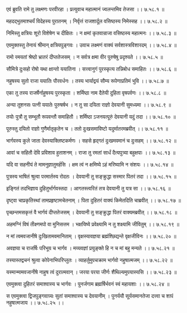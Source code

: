 एवं ब्रुवति रामे तु लक्ष्मणः परवीरहा ।
प्रत्युवाच महात्मानं ज्वलन्तमिव तेजसा ।। ७.५८.१ ॥

महदद्भुतमाश्चर्यं विदेहस्य पुरातनम् ।
निर्वृत्तं राजशार्दूल वसिष्ठस्य निमेस्सह ।। ७.५८.२ ॥

निमिस्तु क्षत्रियः शूरो विशेषेण च दीक्षितः ।
न क्षमां कृतवान्राजा वसिष्ठस्य महात्मनः ।। ७.५८.३ ॥

एवमुक्तस्तु तेनायं श्रीमान् क्षत्रियपुङ्गवः ।
उवाच लक्ष्मणं वाक्यं सर्वशास्त्रविशारदम् ।। ७.५८.४ ॥

रामो रमयतां श्रेष्ठो भ्रातरं दीप्ततेजसम् ।
न सर्वत्र क्षमा वीर पुरुषेषु प्रदृश्यते ।। ७.५८.५ ॥

सौमित्रे दुःसहो रोषो यथा क्षान्तो ययातिना ।
सत्त्वानुगं पुरस्कृत्य तन्निबोध समाहितः ।। ७.५८.६ ॥

नहुषस्य सुतो राजा ययातिः पौरवर्धनः ।
तस्य भार्याद्वयं सौम्य रूपेणाप्रतिमं भुवि ।। ७.५८.७ ॥

एका तु तस्य राजर्षेर्नाहुषस्य पुरस्कृता ।
शर्मिष्ठा नाम दैतेयी दुहिता वृषपर्वणः ।। ७.५८.८ ॥

अन्या तूशनसः पत्नी ययातेः पुरुषर्षभ ।
न तु सा दयिता राज्ञो देवयानी सुमध्यमा ।। ७.५८.९ ॥

तयोः पुत्रौ तु सम्भूतौ रूपवन्तौ समाहितौ ।
शर्मिष्ठा ऽजनयत्पूरुं देवयानी यदुं तदा ।। ७.५८.१० ॥

पूरुस्तु दयितो राज्ञो गुणैर्मातृकृतेन च ।
ततो दुःखसमाविष्टो यदुर्मातरमब्रवीत् ।। ७.५८.११ ॥

भार्गवस्य कुले जाता देवस्याक्लिष्टकर्मणः ।
सहसे हृद्गतं दुःखमवमानं च दुःसहम् ।। ७.५८.१२ ॥

आवां च सहितौ देवि प्रविशाव हुताशनम् ।
राजा तु रमतां सार्धं दैत्यपुत्र्या बहुक्षपाः ।। ७.५८.१३ ॥

यदि वा सहनीयं ते मामनुज्ञातुमर्हसि ।
क्षम त्वं न क्षमिष्ये ऽहं मरिष्यामि न संशयः ।। ७.५८.१४ ॥

पुत्रस्य भाषितं श्रुत्वा परमार्तस्य रोदतः ।
देवयानी तु सङ्क्रुद्धा सस्मार पितरं तदा ।। ७.५८.१५ ॥

इङ्गितं तदभिज्ञाय दुहितुर्भार्गवस्तदा ।
आगतस्त्वरितं तत्र देवयानी तु यत्र सा ।। ७.५८.१६ ॥

दृष्ट्वा चाप्रकृतिस्थां तामप्रहृष्टामचेतनाम् ।
पिता दुहितरं वाक्यं किमेतदिति चाब्रवीत् ।। ७.५८.१७ ॥

पृच्छन्तमसकृत्तं वै भार्गवं दीप्ततेजसम् ।
देवयानी तु सङ्क्रुद्धा पितरं वाक्यमब्रवीत् ।। ७.५८.१८ ॥

अहमग्निं विषं तीक्ष्णमपो वा मुनिसत्तम ।
भक्षयिष्ये प्रवेक्ष्यामि न तु शक्ष्यामि जीवितुम् ।। ७.५८.१९ ॥

न मां त्वमवजानीषे दुःखितामवमानिताम् ।
वृक्षस्यावज्ञया ब्रह्मंश्छिद्यन्ते वृक्षजीविनः ।। ७.५८.२० ॥

अवज्ञया च राजर्षिः परिभूय च भार्गव ।
मय्यवज्ञां प्रयुङ्क्ते हि न च मां बहु मन्यते ।। ७.५८.२१ ॥

तस्यास्तद्वचनं श्रुत्वा कोपेनाभिपरिप्लुतः ।
व्याहर्तुमुपचक्राम भार्गवो नहुषात्मजम् ।। ७.५८.२२ ॥

यस्मान्मामवजानीषे नाहुष त्वं दुरात्मवान् ।
जरया परया जीर्णः शैथिल्यमुपयास्यसि ।। ७.५८.२३ ॥

एवमुक्त्वा दुहितरं समाश्वास्य च भार्गवः ।
पुनर्जगाम ब्रह्मर्षिर्भवनं स्वं महायशाः ।। ७.५८.२४ ॥

स एवमुक्त्वा द्विजपुङ्गवाग्र्यः सुतां समाश्वास्य च देवयानीम् ।
पुनर्ययौ सूर्यसमानतेजा दत्त्वा च शापं नहुषात्मजाय ।। ७.५८.२५ ।।

